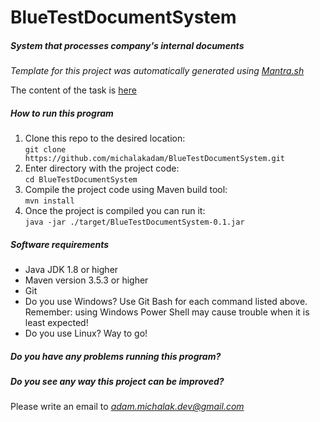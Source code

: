 # BlueTestDocumentSystem

##### System that processes company's internal documents

*Template for this project was automatically generated using [Mantra.sh](https://github.com/michalakadam/Mantra)*

The content of the task is [here](https://github.com/michalakadam/Document-System/blob/master/task.txt)

##### How to run this program
1. Clone this repo to the desired location: <br/> ```git clone https://github.com/michalakadam/BlueTestDocumentSystem.git```
2. Enter directory with the project code: <br/> ```cd BlueTestDocumentSystem```
3. Compile the project code using Maven build tool: <br/> ```mvn install```
4. Once the project is compiled you can run it: <br/> ```java -jar ./target/BlueTestDocumentSystem-0.1.jar```

##### Software requirements

* Java JDK 1.8 or higher
* Maven version 3.5.3 or higher
* Git
* Do you use Windows? Use Git Bash for each command listed above.<br/>Remember: using Windows Power Shell may cause trouble when it is least expected!
* Do you use Linux? Way to go!

##### Do you have any problems running this program?
##### Do you see any way this project can be improved?
 Please write an email to *adam.michalak.dev@gmail.com*
